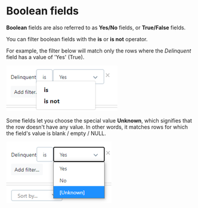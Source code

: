 # Boolean fields

**Boolean** fields are also referred to as **Yes/No** fields, or **True/False** fields.

You can filter boolean fields with the **is** or **is not** operator.

For example, the filter below will match only the rows where the _Delinquent_ field has a value of 'Yes' (True).

![](<../../.gitbook/assets/image (19).png>)

Some fields let you choose the special value **Unknown**, which signifies that the row doesn't have any value. In other words, it matches rows for which the field's value is blank / empty / NULL.

![](<../../.gitbook/assets/image (20).png>)
